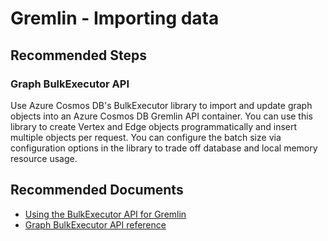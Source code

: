 <properties
	pageTitle="Gremlin Migration"
	description="Gremlin Development"
	service="microsoft.documentdb"
	resource="databaseAccounts"
	authors="bharathsreenivas"
	displayOrder="26"
	selfHelpType="resource"
	supportTopicIds="32597507"
	resourceTags=""
	productPesIds="15585"
	cloudEnvironments="public"
/>
# Gremlin - Importing data

## **Recommended Steps**

### **Graph BulkExecutor API**
Use Azure Cosmos DB's BulkExecutor library to import and update graph objects into an Azure Cosmos DB Gremlin API container. You can use this library to create Vertex and Edge objects programmatically and insert multiple objects per request.
You can configure the batch size via configuration options in the library to trade off database and local memory resource usage.

## **Recommended Documents**
* [Using the BulkExecutor API for Gremlin](https://docs.microsoft.com/azure/cosmos-db/bulk-executor-graph-dotnet)
* [Graph BulkExecutor API reference](https://docs.microsoft.com/dotnet/api/microsoft.azure.cosmosdb.bulkexecutor.graph?view=azure-dotnet)
